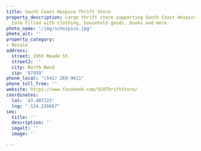 ```yaml
---
title: South Coast Hospice Thrift Store
property_description: Large thrift store supporting South Coast Hospice Palliative
  Care filled with clothing, household goods, books and more.
photo_name: "/img/schospice.jpg"
photo_alt: ''
property_category:
- Resale
address:
  street: 1955 Meade St.
  street2: ''
  city: North Bend
  zip: '97459'
phone_local: "(541) 269-9611"
phone_toll_free: ''
website: https://www.facebook.com/SCHThriftStore/
coordinates:
  lat: '43.407223'
  lng: "-124.226667"
seo:
  title: ''
  description: ''
  imgalt: ''
  image: ''

---
```

